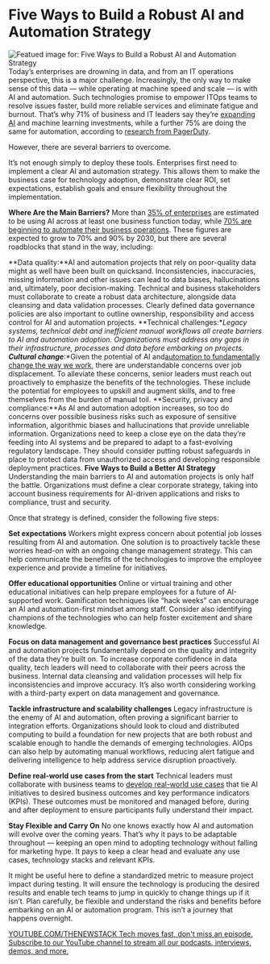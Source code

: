 # Five Ways to Build a Robust AI and Automation Strategy
![Featued image for: Five Ways to Build a Robust AI and Automation Strategy](https://cdn.thenewstack.io/media/2024/06/845c8a18-strategy-1024x576.png)
Today’s enterprises are drowning in data, and from an IT operations perspective, this is a major challenge. Increasingly, the only way to make sense of this data — while operating at machine speed and scale — is with AI and automation. Such technologies promise to empower ITOps teams to resolve issues faster, build more reliable services and eliminate fatigue and burnout. That’s why 71% of business and IT leaders say they’re [expanding AI](https://thenewstack.io/ai/) and machine learning investments, while a further 75% are doing the same for automation, according to [research from PagerDuty](https://www.pagerduty.com/assets/2024/State%20of%20Digital%20Operations%202024.pdf).

However, there are several barriers to overcome.

It’s not enough simply to deploy these tools. Enterprises first need to implement a clear AI and automation strategy. This allows them to make the business case for technology adoption, demonstrate clear ROI, set expectations, establish goals and ensure flexibility throughout the implementation.

**Where Are the Main Barriers?**
More than [35% of enterprises](https://www.ibm.com/downloads/cas/GVAGA3JP) are estimated to be using AI across at least one business function today, while [70% are beginning to automate their business operations](https://www.mckinsey.com/capabilities/operations/our-insights/your-questions-about-automation-answered). These figures are expected to grow to 70% and 90% by 2030, but there are several roadblocks that stand in the way, including:

**Data quality:**AI and automation projects that rely on poor-quality data might as well have been built on quicksand. Inconsistencies, inaccuracies, missing information and other issues can lead to data biases, hallucinations and, ultimately, poor decision-making. Technical and business stakeholders must collaborate to create a robust data architecture, alongside data cleansing and data validation processes. Clearly defined data governance policies are also important to outline ownership, responsibility and access control for AI and automation projects.
**Technical challenges:**Legacy systems, technical debt and inefficient manual workflows all create barriers to AI and automation adoption. Organizations must address any gaps in their infrastructure, processes and data before embarking on projects.
**Cultural change***:*Given the potential of AI and[automation to fundamentally change the way we work](https://thenewstack.io/four-ways-automation-makes-agents-lives-easier/), there are understandable concerns over job displacement. To alleviate these concerns, senior leaders must reach out proactively to emphasize the benefits of the technologies. These include the potential for employees to upskill and augment skills, and to free themselves from the burden of manual toil.
**Security, privacy and compliance:**As AI and automation adoption increases, so too do concerns over possible business risks such as exposure of sensitive information, algorithmic biases and hallucinations that provide unreliable information. Organizations need to keep a close eye on the data they’re feeding into AI systems and be prepared to adapt to a fast-evolving regulatory landscape. They should consider putting robust safeguards in place to protect data from unauthorized access and developing responsible deployment practices.
**Five Ways to Build a Better AI Strategy**
Understanding the main barriers to AI and automation projects is only half the battle. Organizations must define a clear corporate strategy, taking into account business requirements for AI-driven applications and risks to compliance, trust and security.

Once that strategy is defined, consider the following five steps:

**Set expectations**
Workers might express concern about potential job losses resulting from AI and automation. One solution is to proactively tackle these worries head-on with an ongoing change management strategy. This can help communicate the benefits of the technologies to improve the employee experience and provide a timeline for initiatives.

**Offer educational opportunities**
Online or virtual training and other educational initiatives can help prepare employees for a future of AI-supported work. Gamification techniques like “hack weeks” can encourage an AI and automation-first mindset among staff. Consider also identifying champions of the technologies who can help foster excitement and share knowledge.

**Focus on data management and governance best practices**
Successful AI and automation projects fundamentally depend on the quality and integrity of the data they’re built on. To increase corporate confidence in data quality, tech leaders will need to collaborate with their peers across the business. Internal data cleansing and validation processes will help fix inconsistencies and improve accuracy. It’s also worth considering working with a third-party expert on data management and governance.

**Tackle infrastructure and scalability challenges**
Legacy infrastructure is the enemy of AI and automation, often proving a significant barrier to integration efforts. Organizations should look to cloud and distributed computing to build a foundation for new projects that are both robust and scalable enough to handle the demands of emerging technologies. AIOps can also help by automating manual workflows, reducing alert fatigue and delivering intelligence to help address service disruption proactively.

**Define real-world use cases from the start**
Technical leaders must collaborate with business teams to [develop real-world use cases](https://thenewstack.io/data-dignity-developers-must-solve-the-ai-attribution-problem/) that tie AI initiatives to desired business outcomes and key performance indicators (KPIs). These outcomes must be monitored and managed before, during and after deployment to ensure participants fully understand their impact.

**Stay Flexible and Carry On**
No one knows exactly how AI and automation will evolve over the coming years. That’s why it pays to be adaptable throughout — keeping an open mind to adopting technology without falling for marketing hype. It pays to keep a clear head and evaluate any use cases, technology stacks and relevant KPIs.

It might be useful here to define a standardized metric to measure project impact during testing. It will ensure the technology is producing the desired results and enable tech teams to jump in quickly to change things up if it isn’t. Plan carefully, be flexible and understand the risks and benefits before embarking on an AI or automation program. This isn’t a journey that happens overnight.

[
YOUTUBE.COM/THENEWSTACK
Tech moves fast, don't miss an episode. Subscribe to our YouTube
channel to stream all our podcasts, interviews, demos, and more.
](https://youtube.com/thenewstack?sub_confirmation=1)